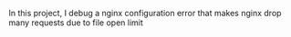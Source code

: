 In this project, I debug a nginx configuration error that makes nginx drop many requests due to file open limit
